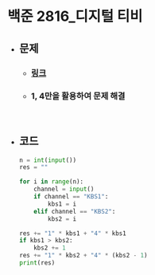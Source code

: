 # 백준 2816_디지털 티비

- ## 문제
    - ### [링크](https://www.acmicpc.net/problem/2816)
    - ### 1, 4만을 활용하여 문제 해결

<br>

- ## 코드
    ```python
    n = int(input())
    res = ""

    for i in range(n):
        channel = input()
        if channel == "KBS1":
            kbs1 = i
        elif channel == "KBS2":
            kbs2 = i

    res += "1" * kbs1 + "4" * kbs1
    if kbs1 > kbs2:
        kbs2 += 1
    res += "1" * kbs2 + "4" * (kbs2 - 1)
    print(res)    
    ```